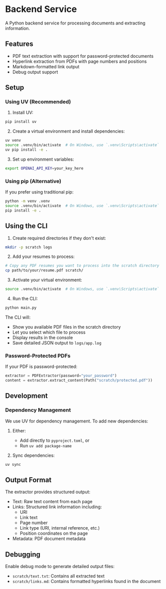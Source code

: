 # Backend Service

A Python backend service for processing documents and extracting information.

## Features
- PDF text extraction with support for password-protected documents
- Hyperlink extraction from PDFs with page numbers and positions
- Markdown-formatted link output
- Debug output support

## Setup

### Using UV (Recommended)

1. Install UV:
```bash
pip install uv
```

2. Create a virtual environment and install dependencies:
```bash
uv venv
source .venv/bin/activate  # On Windows, use `.venv\Scripts\activate`
uv pip install -e .
```

3. Set up environment variables:
```bash
export OPENAI_API_KEY=your_key_here
```

### Using pip (Alternative)

If you prefer using traditional pip:
```bash
python -m venv .venv
source .venv/bin/activate  # On Windows, use `.venv\Scripts\activate`
pip install -e .
```

## Using the CLI

1. Create required directories if they don't exist:
```bash
mkdir -p scratch logs
```

2. Add your resumes to process:
```bash
# Copy any PDF resumes you want to process into the scratch directory
cp path/to/your/resume.pdf scratch/
```

3. Activate your virtual environment:
```bash
source .venv/bin/activate  # On Windows, use `.venv\Scripts\activate`
```

4. Run the CLI:
```bash
python main.py
```

The CLI will:
- Show you available PDF files in the scratch directory
- Let you select which file to process
- Display results in the console
- Save detailed JSON output to `logs/app.log`

### Password-Protected PDFs

If your PDF is password-protected:

```python
extractor = PDFExtractor(password="your_password")
content = extractor.extract_content(Path("scratch/protected.pdf"))
```

## Development

### Dependency Management

We use UV for dependency management. To add new dependencies:

1. Either:
   - Add directly to `pyproject.toml`, or
   - Run `uv add package-name`

2. Sync dependencies:
```bash
uv sync
```

## Output Format

The extractor provides structured output:

- Text: Raw text content from each page
- Links: Structured link information including:
  - URI
  - Link text
  - Page number
  - Link type (URI, internal reference, etc.)
  - Position coordinates on the page
- Metadata: PDF document metadata

## Debugging

Enable debug mode to generate detailed output files:
- `scratch/text.txt`: Contains all extracted text
- `scratch/links.md`: Contains formatted hyperlinks found in the document
